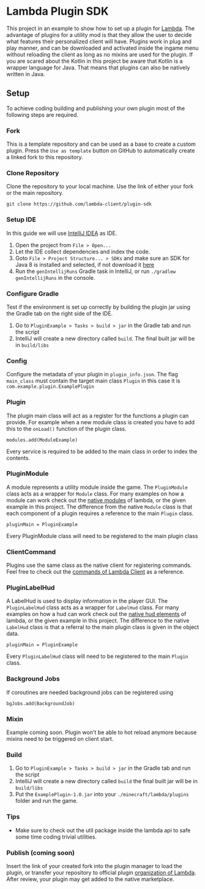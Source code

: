 # Lambda Plugin SDK

This project in an example to show how to set up a plugin for [Lambda](https://github.com/lambda-client/lambda).
The advantage of plugins for a utility mod is that they allow the user to decide what features their personalized client will have. Plugins work in plug and play manner, and can be downloaded and activated inside the ingame menu without reloading the client as long as no mixins are used for the plugin.
If you are scared about the Kotlin in this project be aware that Kotlin is a wrapper language for Java. That means that plugins can also be natively written in Java.

## Setup

To achieve coding building and publishing your own plugin most of the following steps are required.

### Fork
This is a template repository and can be used as a base to create a custom plugin. Press the `Use as template` button on GitHub to automatically create a linked fork to this repository.

### Clone Repository

Clone the repository to your local machine. Use the link of either your fork or the main repository.
```
git clone https://github.com/lambda-client/plugin-sdk
```

### Setup IDE

In this guide we will use [IntelliJ IDEA](https://www.jetbrains.com/idea/) as IDE.
1. Open the project from `File > Open...`
2. Let the IDE collect dependencies and index the code.
3. Goto `File > Project Structure... > SDKs` and make sure an SDK for Java 8 is installed and selected, if not download
   it [here](https://adoptopenjdk.net/index.html?variant=openjdk8&jvmVariant=hotspot)
4. Run the `genIntellijRuns` Gradle task in IntelliJ, or run `./gradlew genIntellijRuns` in the console.

### Configure Gradle

Test if the environment is set up correctly by building the plugin jar using the Gradle tab on the right side of the IDE.
1. Go to `PluginExample > Tasks > build > jar` in the Gradle tab and run the script
2. IntelliJ will create a new directory called `build`. The final built jar will be in `build/libs`

### Config

Configure the metadata of your plugin in `plugin_info.json`.
The flag `main_class` must contain the target main class `Plugin` in this case it is `com.example.plugin.ExamplePlugin`

### Plugin

The plugin main class will act as a register for the functions a plugin can provide.
For example when a new module class is created you have to add this to the `onLoad()` function of the plugin class.
```
modules.add(ModuleExample)
```
Every service is required to be added to the main class in order to index the contents.

### PluginModule

A module represents a utility module inside the game.
The `PluginModule` class acts as a wrapper for `Module` class. For many examples on how a module can work check out the [native modules](https://github.com/lambda-client/lambda/tree/master/src/main/kotlin/com/lambda/client/module/modules) of lambda, or the given example in this project.
The difference from the native `Module` class is that each component of a plugin requires a reference to the main `Plugin` class.
```
pluginMain = PluginExample
```
Every PluginModule class will need to be registered to the main plugin class

### ClientCommand

Plugins use the same class as the native client for registering commands. Feel free to check out the [commands of Lambda Client](https://github.com/lambda-client/lambda/tree/master/src/main/kotlin/com/lambda/client/command/commands) as a reference. 

### PluginLabelHud

A LabelHud is used to display information in the player GUI.
The `PluginLabelHud` class acts as a wrapper for `LabelHud` class. For many examples on how a hud can work check out the [native hud elements](https://github.com/lambda-client/lambda/tree/master/src/main/kotlin/com/lambda/client/gui/hudgui/elements) of lambda, or the given example in this project.
The difference to the native `LabelHud` class is that a referral to the main plugin class is given in the object data.
```
pluginMain = PluginExample
```
Every `PluginLabelHud` class will need to be registered to the main `Plugin` class.

### Background Jobs

If coroutines are needed background jobs can be registered using
```
bgJobs.add(BackgroundJob)
```

### Mixin
Example coming soon. Plugin won't be able to hot reload anymore because mixins need to be triggered on client start.

### Build

1. Go to `PluginExample > Tasks > build > jar` in the Gradle tab and run the script
2. IntelliJ will create a new directory called `build` the final built jar will be in `build/libs`
3. Put the `ExamplePlugin-1.0.jar` into your `./minecraft/lambda/plugins` folder and run the game.

### Tips

- Make sure to check out the util package inside the lambda api to safe some time coding trivial utilities.

### Publish (coming soon)

Insert the link of your created fork into the plugin manager to load the plugin, or transfer your repository to official
plugin [organization of Lambda](https://github.com/lambda-plugins/). After review, your plugin may get added to the native
marketplace.